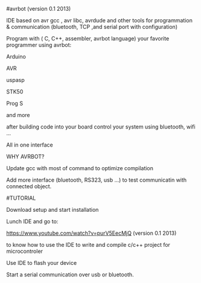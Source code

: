  #avrbot (version 0.1 2013)
 
IDE based on avr gcc , avr libc, avrdude and other tools for programmation & communication (bluetooth, TCP ,and serial port with configuration)

Program with ( C, C++, assembler, avrbot language) your favorite programmer using avrbot:

Arduino

AVR

uspasp

STK50

Prog S


and more


after building code into your board control your system using bluetooth, wifi ...

All in one interface

WHY AVRBOT?

Update gcc with most of command to optimize compilation

Add more interface (bluetooth, RS323, usb ...)  to test communicatin with connected object. 


#TUTORIAL

Download setup and  start installation

Lunch IDE and go to: 

 https://www.youtube.com/watch?v=purV5EecMjQ  (version 0.1 2013)

to know how to use the IDE to write and compile c/c++ project for  microcontroler 

Use IDE to flash your device 

Start a serial communication over usb or bluetooth.

